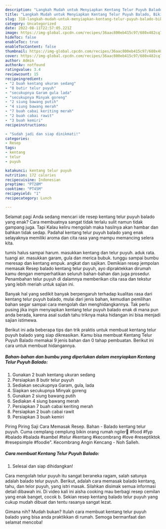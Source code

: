 ```yaml
---
description: "Langkah Mudah untuk Menyiapkan Kentang Telur Puyuh Balado, Bikin Ngiler"
title: "Langkah Mudah untuk Menyiapkan Kentang Telur Puyuh Balado, Bikin Ngiler"
slug: 318-langkah-mudah-untuk-menyiapkan-kentang-telur-puyuh-balado-bikin-ngiler
category: Uncategorized
date: 2022-08-11T22:57:05.221Z
image: https://img-global.cpcdn.com/recipes/36aac800eb415c97/680x482cq70/kentang-telur-puyuh-balado-foto-resep-utama.jpg
hideToc: false
enableToc: true
enableTocContent: false
thumbnail: https://img-global.cpcdn.com/recipes/36aac800eb415c97/680x482cq70/kentang-telur-puyuh-balado-foto-resep-utama.jpg
cover: https://img-global.cpcdn.com/recipes/36aac800eb415c97/680x482cq70/kentang-telur-puyuh-balado-foto-resep-utama.jpg
author: Admin
authorAv: notfound
ratingvalue: 3.4
reviewcount: 15
recipeingredient:
- "2 buah kentang ukuran sedang"
- "8 butir telur puyuh"
- "secukupnya Garam gula lada"
- "secukupnya Minyak goreng"
- "2 siung bawang putih"
- "4 siung bawang merah"
- "7 buah cabai keriting merah"
- "2 buah cabai rawit"
- "3 buah kemiri"
recipeinstructions:

- "Sudah jadi dan siap dinikmati!"
categories:
- Resep
tags:
- kentang
- telur
- puyuh

katakunci: kentang telur puyuh 
nutrition: 172 calories
recipecuisine: Indonesian
preptime: "PT28M"
cooktime: "PT45M"
recipeyield: "1"
recipecategory: Lunch

---
```



Selamat pagi Anda sedang mencari ide resep kentang telur puyuh balado yang enak? Cara membuatnya sangat tidak terlalu sulit namun tidak gampang juga. Tapi Kalau keliru mengolah maka hasilnya akan hambar dan bahkan tidak sedap. Padahal kentang telur puyuh balado yang enak selayaknya memiliki aroma dan cita rasa yang mampu memancing selera kita.


tumis halus sampai harum. masukkan kentang dan telur puyuh. aduk rata. tuangi air. masukkan garam, gula dan merica bubuk. tunggu sampai bumbu meresap dan kentang empuk. angkat dan sajikan. Demikian resep jempolan memasak Resep balado kentang telur puyuh, ayo dipraktekkan dirumah kamu dengan memperhatikan seluruh bahan-bahan dan juga prosedur. Penambahan telur puyuh di dalamnya memberikan cita rasa dan tekstur yang lebih meriah untuk sajian ini.

Banyak hal yang sedikit banyak berpengaruh terhadap kualitas rasa dari kentang telur puyuh balado, mulai dari jenis bahan, kemudian pemilihan bahan segar sampai cara mengolah dan menghidangkannya. Tak perlu pusing jika ingin menyiapkan kentang telur puyuh balado enak di mana pun anda berada, karena asal sudah tahu triknya maka hidangan ini bisa menjadi sajian istimewa.


Berikut ini ada beberapa tips dan trik praktis untuk membuat kentang telur puyuh balado yang siap dikreasikan. Kamu bisa membuat Kentang Telur Puyuh Balado memakai 9 jenis bahan dan 0 tahap pembuatan. Berikut ini cara untuk membuat hidangannya.

<!--inarticleads1-->

##### Bahan-bahan dan bumbu yang diperlukan dalam menyiapkan Kentang Telur Puyuh Balado:

1. Gunakan 2 buah kentang ukuran sedang
1. Persiapkan 8 butir telur puyuh
1. Sediakan secukupnya Garam, gula, lada
1. Siapkan secukupnya Minyak goreng
1. Gunakan 2 siung bawang putih
1. Sediakan 4 siung bawang merah
1. Persiapkan 7 buah cabai keriting merah
1. Persiapkan 2 buah cabai rawit
1. Persiapkan 3 buah kemiri


Piring Piring Saji Cara Memasak Resep. Bahan - Balado kentang telur puyuh. Cuma cemplang cemplung bikin orang rumah ngiler🤤 #food #fyp #balado #balada #sambel #telur #kentang #kecombrang #love #reseptiktok #resepsimple #foodie&#34;. Kecombrang Angin Kencang - Noh Salleh. 

<!--inarticleads2-->

##### Cara membuat Kentang Telur Puyuh Balado:


1. Selesai dan siap dihidangkan!

Cara mengolah telur puyuh itu sangat beraneka ragam, salah satunya adalah balado telur puyuh. Berikut, adalah cara memasak balado kentang, tahu, dan telor puyuh, yang istri masak. Silahkan disimak semua informasi detail dibawah ini. Di video kali ini aisha cooking mau berbagi resep cemilan yang enak banget, cocok b. Sekian resep kentang balado telur puyuh yang cukup mudah dibuat dan tentu rasanya sangat lezat. 

Gimana nih? Mudah bukan? Itulah cara membuat kentang telur puyuh balado yang bisa anda praktikkan di rumah. Semoga bermanfaat dan selamat mencoba!
